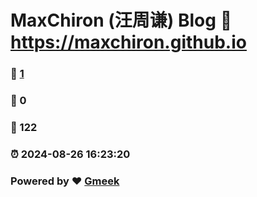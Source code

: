 # MaxChiron (汪周谦) Blog :link: https://maxchiron.github.io 
### :page_facing_up: [1](https://maxchiron.github.io/tag.html) 
### :speech_balloon: 0 
### :hibiscus: 122 
### :alarm_clock: 2024-08-26 16:23:20 
### Powered by :heart: [Gmeek](https://github.com/Meekdai/Gmeek)
